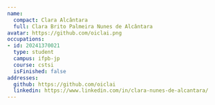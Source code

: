 ```yaml
---
name:
  compact: Clara Alcântara
  full: Clara Brito Palmeira Nunes de Alcântara
avatar: https://github.com/oiclai.png
occupations:
- id: 20241370021
  type: student
  campus: ifpb-jp
  course: cstsi
  isFinished: false
addresses:
  github: https://github.com/oiclai
  linkedin: https://www.linkedin.com/in/clara-nunes-de-alcantara/
---
```

